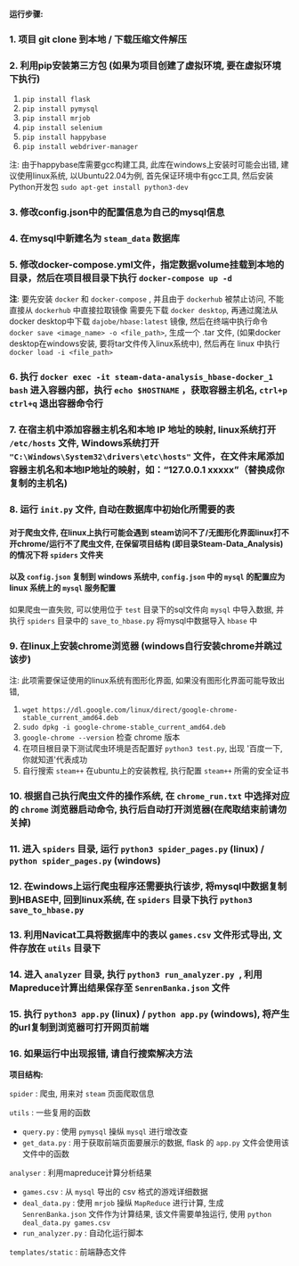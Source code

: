 **运行步骤:**

### 1. 项目 git clone 到本地 / 下载压缩文件解压

### 2. 利用pip安装第三方包 (如果为项目创建了虚拟环境, 要在虚拟环境下执行)

1. `pip install flask`
2. `pip install pymysql`
3. `pip install mrjob`
4. `pip install selenium`
5. `pip install happybase`
6. `pip install webdriver-manager`

注: 由于happybase库需要gcc构建工具, 此库在windows上安装时可能会出错, 建议使用linux系统,
以Ubuntu22.04为例, 首先保证环境中有gcc工具, 然后安装Python开发包 `sudo apt-get install python3-dev`

### 3. 修改config.json中的配置信息为自己的mysql信息

### 4. 在mysql中新建名为 `steam_data` 数据库

### 5. 修改docker-compose.yml文件，指定数据volume挂载到本地的目录，然后在项目根目录下执行 `docker-compose up -d`

 **注**: 要先安装 `docker` 和 `docker-compose` , 并且由于 `dockerhub` 被禁止访问, 不能直接从 `dockerhub` 中直接拉取镜像
 需要先下载 `docker desktop`, 再通过魔法从docker desktop中下载 `dajobe/hbase:latest` 镜像, 然后在终端中执行命令 
 `docker save <image_name> -o <file_path>`, 生成一个 .tar 文件, (如果docker desktop在windows安装, 要将tar文件传入linux系统中), 
 然后再在 linux 中执行 `docker load -i <file_path>`

### 6. 执行 `docker exec -it steam-data-analysis_hbase-docker_1 bash` 进入容器内部，执行 `echo $HOSTNAME` ，获取容器主机名, `ctrl+p ctrl+q` 退出容器命令行

### 7. 在宿主机中添加容器主机名和本地 IP 地址的映射, linux系统打开 `/etc/hosts` 文件, Windows系统打开 `"C:\Windows\System32\drivers\etc\hosts"` 文件，在文件末尾添加容器主机名和本地IP地址的映射，如：“127.0.0.1 xxxxx”（替换成你复制的主机名)

### 8. 运行 `init.py` 文件, 自动在数据库中初始化所需要的表

#### 对于爬虫文件, 在linux上执行可能会遇到 steam访问不了/无图形化界面linux打不开chrome/运行不了爬虫文件, 在保留项目结构 (即目录Steam-Data_Analysis)的情况下将 `spiders` 文件夹
#### 以及 `config.json` 复制到 windows 系统中, `config.json` 中的 `mysql` 的配置应为 linux 系统上的 `mysql` 服务配置

如果爬虫一直失败, 可以使用位于 `test` 目录下的sql文件向 `mysql` 中导入数据, 并执行 `spiders` 目录中的 `save_to_hbase.py` 将mysql中数据导入 `hbase` 中

### 9. 在linux上安装chrome浏览器 (windows自行安装chrome并跳过该步)
注: 此项需要保证使用的linux系统有图形化界面, 如果没有图形化界面可能导致出错, 
1. `wget https://dl.google.com/linux/direct/google-chrome-stable_current_amd64.deb`
2. `sudo dpkg -i google-chrome-stable_current_amd64.deb`
3. `google-chrome --version` 检查 chrome 版本
4. 在项目根目录下测试爬虫环境是否配置好 `python3 test.py`, 出现 '百度一下, 你就知道'代表成功
5. 自行搜索 `steam++` 在ubuntu上的安装教程, 执行配置 `steam++` 所需的安全证书

### 10. 根据自己执行爬虫文件的操作系统, 在 `chrome_run.txt` 中选择对应的 `chrome` 浏览器启动命令, 执行后自动打开浏览器(在爬取结束前请勿关掉)

### 11. 进入 `spiders` 目录, 运行 `python3 spider_pages.py` (linux) / `python spider_pages.py` (windows)

### 12. 在windows上运行爬虫程序还需要执行该步, 将mysql中数据复制到HBASE中, 回到linux系统, 在 `spiders` 目录下执行 `python3 save_to_hbase.py`

### 13. 利用Navicat工具将数据库中的表以 `games.csv` 文件形式导出, 文件存放在 `utils` 目录下

### 14. 进入 `analyzer` 目录, 执行 `python3 run_analyzer.py `, 利用Mapreduce计算出结果保存至 `SenrenBanka.json` 文件

### 15. 执行 `python3 app.py` (linux) / `python app.py` (windows), 将产生的url复制到浏览器可打开网页前端

### 16. 如果运行中出现报错, 请自行搜索解决方法



**项目结构:**

`spider` : 爬虫, 用来对 `steam` 页面爬取信息



`utils` : 一些复用的函数

* `query.py` : 使用 `pymysql` 操纵 `mysql` 进行增改查
* `get_data.py` : 用于获取前端页面要展示的数据, flask 的 `app.py` 文件会使用该文件中的函数

`analyser` :  利用mapreduce计算分析结果
* `games.csv` : 从 `mysql` 导出的 csv 格式的游戏详细数据
* `deal_data.py` : 使用 `mrjob` 操纵 `MapReduce` 进行计算, 生成 `SenrenBanka.json` 文件作为计算结果, 该文件需要单独运行, 使用 `python deal_data.py games.csv`
* `run_analyzer.py` : 自动化运行脚本

`templates/static` : 前端静态文件

